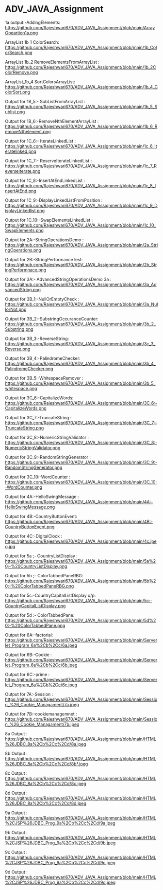 # ADV_JAVA_Assignment

1a output:-AddingElements: https://github.com/Rajeshwari670/ADV_JAVA_Assignment/blob/main/ArrayOpeartion1a.png

 ArrayList 1b_1 ColorSearch: https://github.com/Rajeshwari670/ADV_JAVA_Assignment/blob/main/1b_ColorSearch.png
 
ArrayList 1b_2 RemoveElementsFromArrayList : https://github.com/Rajeshwari670/ADV_JAVA_Assignment/blob/main/1b_2ColorRemove.png

ArrayList_1b_4 SortColorsArrayList: https://github.com/Rajeshwari670/ADV_JAVA_Assignment/blob/main/1b_4_ColorSort.png

Output for 1B_5:- SubListFromArrayList : https://github.com/Rajeshwari670/ADV_JAVA_Assignment/blob/main/1b_5_Sublist.png

Output for 1B_6:-RemoveNthElementArrayList : https://github.com/Rajeshwari670/ADV_JAVA_Assignment/blob/main/1b_6_RemoveNthelement.png

Output for 1C_6:- IterateLinkedList : https://github.com/Rajeshwari670/ADV_JAVA_Assignment/blob/main/1c_6_Iteratelinked.png
  
Output for 1C_7:- ReserveIterateLinkedList : https://github.com/Rajeshwari670/ADV_JAVA_Assignment/blob/main/1c_7_ReverseIterate.png

Output for 1C_8:-InsertAtEndLinkedList : https://github.com/Rajeshwari670/ADV_JAVA_Assignment/blob/main/1c_8_InsertAtEnd.png

Output for 1C_9:-DisplayLinkedListFromPosition : https://github.com/Rajeshwari670/ADV_JAVA_Assignment/blob/main/1c_9_DisplayLinkedlist.png

Output for 1C_10:-SwapElementsLinkedList : https://github.com/Rajeshwari670/ADV_JAVA_Assignment/blob/main/1c_10_SwapElements.png

Output for 2A:-StringOperationsDemo : https://github.com/Rajeshwari670/ADV_JAVA_Assignment/blob/main/2a_StringOperations.png

Output for 2B:-StringPerformanceTest: https://github.com/Rajeshwari670/ADV_JAVA_Assignment/blob/main/2b_StringPerformnace.png

Output for 3A:- AdvancedStringOperationsDemo 3a : https://github.com/Rajeshwari670/ADV_JAVA_Assignment/blob/main/3a_AdvancedString.png
 
Output for 3B_1:-NullOrEmptyCheck : https://github.com/Rajeshwari670/ADV_JAVA_Assignment/blob/main/3a_NullorNot.png

Output for 3B_2:-SubstringOccuranceCounter: https://github.com/Rajeshwari670/ADV_JAVA_Assignment/blob/main/3b_2_Substring.png
  
Output for 3B_3:-ReverseString: https://github.com/Rajeshwari670/ADV_JAVA_Assignment/blob/main/3c_3_Reverse.png

Output for 3B_4:-PalindromeChecker: https://github.com/Rajeshwari670/ADV_JAVA_Assignment/blob/main/3b_4_PalindromeChecker.png
  
Output for 3B_5:-WhitespaceRemover  : https://github.com/Rajeshwari670/ADV_JAVA_Assignment/blob/main/3b_5_whitespace.png

Output for 3C_6:-CapitalizeWords: https://github.com/Rajeshwari670/ADV_JAVA_Assignment/blob/main/3C_6:-CapitalizeWords.png
  
Output for 3C_7:-TruncateString : https://github.com/Rajeshwari670/ADV_JAVA_Assignment/blob/main/3C_7:-TruncateString.png

Output for 3C_8:-NumericStringValidator  : https://github.com/Rajeshwari670/ADV_JAVA_Assignment/blob/main/3C_8:-NumericStringValidator.png

Output for 3C_9:-RandomStringGenerator  : https://github.com/Rajeshwari670/ADV_JAVA_Assignment/blob/main/3C_9:-RandomStringGenerator.png

Output for 3C_10:-WordCounter : https://github.com/Rajeshwari670/ADV_JAVA_Assignment/blob/main/3C_10:-WordCounter.png

Output for 4A:-HelloSwingMessage  : https://github.com/Rajeshwari670/ADV_JAVA_Assignment/blob/main/4A:-HelloSwingMessage.png

Output for 4B:-CountryButtonEvent: https://github.com/Rajeshwari670/ADV_JAVA_Assignment/blob/main/4B:-CountryButtonEvent.png
  
Output for 4C:-DigitalClock : https://github.com/Rajeshwari670/ADV_JAVA_Assignment/blob/main/4c.jpeg.jpg

Output for 5a ;- CountryListDisplay : https://github.com/Rajeshwari670/ADV_JAVA_Assignment/blob/main/5a%20;-%20CountryListDisplay.png

Output for 5b ;- ColorTabbedPaneRBG: https://github.com/Rajeshwari670/ADV_JAVA_Assignment/blob/main/5b%20;-%20ColorTabbedPaneRBG.png

Output for 5c:-CountryCapitalListDisplay o/p: https://github.com/Rajeshwari670/ADV_JAVA_Assignment/blob/main/5c:-CountryCapitalListDisplay.png

Output for 5d :- ColorTabbedPane: https://github.com/Rajeshwari670/ADV_JAVA_Assignment/blob/main/5d%20:-%20ColorTabbedPane.png

Output for 6A:-factorial: https://github.com/Rajeshwari670/ADV_JAVA_Assignment/blob/main/Serverlet_Program_6a%2Cb%2Cc/6a.jpeg
 
Output for 6B:-Cookie : https://github.com/Rajeshwari670/ADV_JAVA_Assignment/blob/main/Serverlet_Program_6a%2Cb%2Cc/6b.jpeg

Output for 6C:-prime   : https://github.com/Rajeshwari670/ADV_JAVA_Assignment/blob/main/Serverlet_Program_6a%2Cb%2Cc/6c.jpeg

Output for 7A:-Session : https://github.com/Rajeshwari670/ADV_JAVA_Assignment/blob/main/Session_%26_Cookie_Managament/7a.jpeg

Output for 7B:-cookiemanagemnet : 
  https://github.com/Rajeshwari670/ADV_JAVA_Assignment/blob/main/Session_%26_Cookie_Managament/7b.jpeg

8a Output : https://github.com/Rajeshwari670/ADV_JAVA_Assignment/blob/main/HTML%26JDBC_8a%2Cb%2Cc%2Cd/8a.jpeg

8b Output : https://github.com/Rajeshwari670/ADV_JAVA_Assignment/blob/main/HTML%26JDBC_8a%2Cb%2Cc%2Cd/8b*.jpeg

8c Output : https://github.com/Rajeshwari670/ADV_JAVA_Assignment/blob/main/HTML%26JDBC_8a%2Cb%2Cc%2Cd/8c.jpeg

8d Output : https://github.com/Rajeshwari670/ADV_JAVA_Assignment/blob/main/HTML%26JDBC_8a%2Cb%2Cc%2Cd/8d.jpeg

9a Output : https://github.com/Rajeshwari670/ADV_JAVA_Assignment/blob/main/HTML%2CJSP%26JDBC_Prog_9a%2Cb%2Cc%2Cd/9a.jpeg

9b Output : https://github.com/Rajeshwari670/ADV_JAVA_Assignment/blob/main/HTML%2CJSP%26JDBC_Prog_9a%2Cb%2Cc%2Cd/9b.jpeg

9c Output : https://github.com/Rajeshwari670/ADV_JAVA_Assignment/blob/main/HTML%2CJSP%26JDBC_Prog_9a%2Cb%2Cc%2Cd/9c.jpeg

9d Output : https://github.com/Rajeshwari670/ADV_JAVA_Assignment/blob/main/HTML%2CJSP%26JDBC_Prog_9a%2Cb%2Cc%2Cd/9d.jpeg










